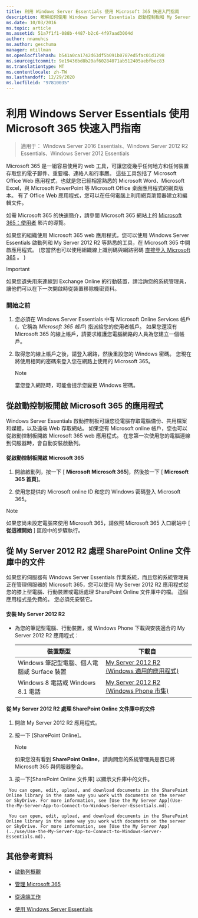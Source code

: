 ```yaml
---
title: 利用 Windows Server Essentials 使用 Microsoft 365 快速入門指南
description: 瞭解如何使用 Windows Server Essentials 啟動控制板和 My Server 2012 R2 等熟悉的工具，在 Microsoft 365 中開啟應用程式。
ms.date: 10/03/2016
ms.topic: article
ms.assetid: 51a7f1f1-088b-4487-b2c6-4f97aad3004d
author: nnamuhcs
ms.author: geschuma
manager: mtillman
ms.openlocfilehash: b541a0ca1742d63df5b091b0787ed5fac01d1298
ms.sourcegitcommit: 9e19436bd8b20af60284071ab512405aebfbec83
ms.translationtype: MT
ms.contentlocale: zh-TW
ms.lasthandoff: 12/29/2020
ms.locfileid: "97810035"
---
```

# <a name="quick-start-guide-to-using-microsoft-365-with-windows-server-essentials"></a>利用 Windows Server Essentials 使用 Microsoft 365 快速入門指南

>適用于： Windows Server 2016 Essentials、Windows Server 2012 R2 Essentials、Windows Server 2012 Essentials

 Microsoft 365 是一組容易使用的 web 工具，可讓您從幾乎任何地方和任何裝置存取您的電子郵件、重要檔、連絡人和行事曆。 這些工具包括了 Microsoft Office Web 應用程式，也就是您已經相當熟悉的 Microsoft Word、Microsoft Excel，與 Microsoft PowerPoint 等 Microsoft Office 桌面應用程式的網頁版本。 有了 Office Web 應用程式，您可以在任何電腦上利用網頁瀏覽器建立和編輯文件。

 如需 Microsoft 365 的快速簡介，請參閱 Microsoft 365 網站上的 [Microsoft 365：使用者](https://onlinehelp.microsoft.com/office365-smallbusinesses/hh534379.aspx) 影片的導覽。

 如果您的組織使用 Microsoft 365 web 應用程式，您可以使用 Windows Server Essentials 啟動列和 My Server 2012 R2 等熟悉的工具，在 Microsoft 365 中開啟應用程式。  (您當然也可以使用組織線上識別碼與網路密碼 [直接登入 Microsoft 365](https://login.microsoftonline.com/login.srf?wa=wsignin1.0&rpsnv=2&ct=1384059583&rver=6.1.6206.0&wp=MBI_KEY&wreply=https:%2F%2Fwww.outlook.com%2Fowa%2F&id=260563&whr=students.tamuk.edu&CBCXT=out) 。 ) 

> [!IMPORTANT]
>  如果您遺失用來連線到 Exchange Online 的行動裝置，請洽詢您的系統管理員，讓他們可以在下一次開啟時從裝置移除機密資料。

### <a name="before-you-begin"></a>開始之前

1.  您必須在 Windows Server Essentials 中有 Microsoft Online Services 帳戶 (，它稱為 *Microsoft 365 帳戶*) 指派給您的使用者帳戶。 如果您還沒有 Microsoft 365 的線上帳戶，請要求維護您電腦網路的人員為您建立一個帳戶。

2.  取得您的線上帳戶之後，請登入網路，然後重設您的 Windows 密碼。 您現在將使用相同的密碼來登入您在網路上使用的 Microsoft 365。

    > [!NOTE]
    >  當您登入網路時，可能會提示您變更 Windows 密碼。

## <a name="open-microsoft-365-apps-from-the-launchpad"></a>從啟動控制板開啟 Microsoft 365 的應用程式
 Windows Server Essentials 啟動控制板可讓您從電腦存取電腦備份、共用檔案和媒體，以及遠端 Web 存取網站。 如果您有 Microsoft online 帳戶，您也可以從啟動控制板開啟 Microsoft 365 web 應用程式。 在您第一次使用您的電腦連線到伺服器時，會自動安裝啟動列。

#### <a name="to-open-microsoft-365-from-the-launchpad"></a>從啟動控制板開啟 Microsoft 365

1.  開啟啟動列，按一下 [ **Microsoft Microsoft 365**]，然後按一下 [ **Microsoft 365 首頁**]。

2.  使用您提供的 Microsoft online ID 和您的 Windows 密碼登入 Microsoft 365。

> [!NOTE]
>  如果您尚未設定電腦來使用 Microsoft 365，請依照 Microsoft 365 入口網站中 [ **從這裡開始** ] 區段中的步驟執行。

## <a name="work-with-documents-in-your-sharepoint-online-libraries-from-my-server-2012-r2"></a>從 My Server 2012 R2 處理 SharePoint Online 文件庫中的文件
 如果您的伺服器有 Windows Server Essentials 作業系統，而且您的系統管理員正在管理伺服器的 Microsoft 365，您可以使用 My Server 2012 R2 應用程式從您的膝上型電腦、行動裝置或電話處理 SharePoint Online 文件庫中的檔。 這個應用程式是免費的。 您必須先安裝它。

#### <a name="to-install-my-server-2012-r2"></a>安裝 My Server 2012 R2

-   為您的筆記型電腦、行動裝置，或 Windows Phone 下載與安裝適合的 My Server 2012 R2 應用程式：

    |裝置類型|下載自|
    |-----------------|-------------------|
    |Windows 筆記型電腦、個人電腦或 Surface 裝置|[My Server 2012 R2 (Windows 適用的應用程式)](https://apps.microsoft.com/windows/app/my-server-2012-r2/67e86695-bda3-4f32-96c4-2e20e56f1cf3)|
    | Windows 8 電話或 Windows 8.1 電話|[My Server 2012 R2 (Windows Phone 市集)](http://www.windowsphone.com/store/app/my-server-2012-r2/44f596b5-0477-4096-b96e-ddd6ef64ad6b)|

#### <a name="to-work-with-documents-in-sharepoint-online-libraries-from-my-server-2012-r2"></a>從 My Server 2012 R2 處理 SharePoint Online 文件庫中的文件

1.  開啟 My Server 2012 R2 應用程式。

2.  按一下 [SharePoint Online]。

    > [!NOTE]
    >  如果您沒有看到 **SharePoint Online**，請詢問您的系統管理員是否已將 Microsoft 365 與伺服器整合。

3.  按一下[SharePoint Online 文件庫] 以顯示文件庫中的文件。


~~~
 You can open, edit, upload, and download documents in the SharePoint Online library in the same way you work with documents on the server or SkyDrive. For more information, see [Use the My Server App](Use-the-My-Server-App-to-Connect-to-Windows-Server-Essentials.md).

 You can open, edit, upload, and download documents in the SharePoint Online library in the same way you work with documents on the server or SkyDrive. For more information, see [Use the My Server App](../use/Use-the-My-Server-App-to-Connect-to-Windows-Server-Essentials.md).
~~~


## <a name="additional-references"></a>其他參考資料

-   [啟動列概觀](../manage/Overview-of-the-Launchpad-in-Windows-Server-Essentials.md)

-   [管理 Microsoft 365](../manage/Manage-Office-365-in-Windows-Server-Essentials.md)

-   [從遠端工作](Work-Remotely-in-Windows-Server-Essentials.md)

-   [使用 Windows Server Essentials](Use-Windows-Server-Essentials.md)

